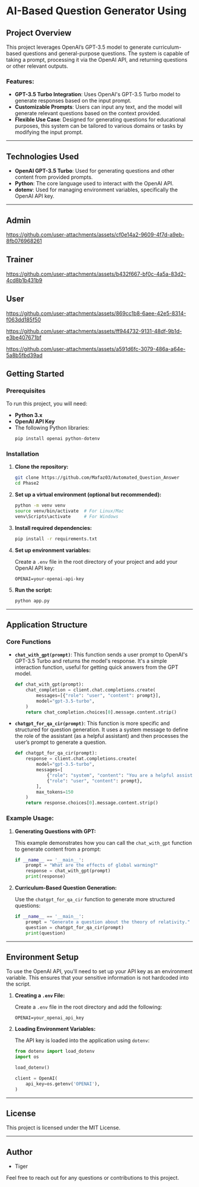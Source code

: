 # AI-Based Question Generator Using

## Project Overview

This project leverages OpenAI’s GPT-3.5 model to generate curriculum-based questions and general-purpose questions. The system is capable of taking a prompt, processing it via the OpenAI API, and returning questions or other relevant outputs.

### Features:
- **GPT-3.5 Turbo Integration**: Uses OpenAI's GPT-3.5 Turbo model to generate responses based on the input prompt.
- **Customizable Prompts**: Users can input any text, and the model will generate relevant questions based on the context provided.
- **Flexible Use Case**: Designed for generating questions for educational purposes, this system can be tailored to various domains or tasks by modifying the input prompt.

---

## Technologies Used

- **OpenAI GPT-3.5 Turbo**: Used for generating questions and other content from provided prompts.
- **Python**: The core language used to interact with the OpenAI API.
- **dotenv**: Used for managing environment variables, specifically the OpenAI API key.

---


## Admin

https://github.com/user-attachments/assets/cf0e14a2-9609-4f7d-a9eb-8fb076968261


## Trainer

https://github.com/user-attachments/assets/b432f667-bf0c-4a5a-83d2-4cd8b1b431b9


## User

https://github.com/user-attachments/assets/869cc1b8-6aee-42e5-8314-f063dd185f50

https://github.com/user-attachments/assets/ff944732-9131-48df-9b1d-e3be407671bf

https://github.com/user-attachments/assets/a591d6fc-3079-486a-a64e-5a8b5fbd39ad



## Getting Started

### Prerequisites

To run this project, you will need:

- **Python 3.x**
- **OpenAI API Key**
- The following Python libraries:
  ```bash
  pip install openai python-dotenv
  ```

### Installation

1. **Clone the repository:**

   ```bash
   git clone https://github.com/Mafaz03/Automated_Question_Answer
   cd Phase2
   ```

2. **Set up a virtual environment (optional but recommended):**

   ```bash
   python -m venv venv
   source venv/bin/activate  # For Linux/Mac
   venv\Scripts\activate     # For Windows
   ```

3. **Install required dependencies:**

   ```bash
   pip install -r requirements.txt
   ```

4. **Set up environment variables:**

   Create a `.env` file in the root directory of your project and add your OpenAI API key:
   ```
   OPENAI=your-openai-api-key
   ```

5. **Run the script:**

   ```bash
   python app.py
   ```

---

## Application Structure

### Core Functions

- **`chat_with_gpt(prompt)`**: 
  This function sends a user prompt to OpenAI's GPT-3.5 Turbo and returns the model's response. It's a simple interaction function, useful for getting quick answers from the GPT model.
  ```python
  def chat_with_gpt(prompt):
      chat_completion = client.chat.completions.create(
          messages=[{"role": "user", "content": prompt}],
          model="gpt-3.5-turbo",
      )
      return chat_completion.choices[0].message.content.strip()
  ```

- **`chatgpt_for_qa_cir(prompt)`**: 
  This function is more specific and structured for question generation. It uses a system message to define the role of the assistant (as a helpful assistant) and then processes the user’s prompt to generate a question. 
  ```python
  def chatgpt_for_qa_cir(prompt):
      response = client.chat.completions.create(
          model="gpt-3.5-turbo",
          messages=[
              {"role": "system", "content": "You are a helpful assistant."},
              {"role": "user", "content": prompt},
          ],
          max_tokens=150
      )
      return response.choices[0].message.content.strip()
  ```

### Example Usage:

1. **Generating Questions with GPT:**

   This example demonstrates how you can call the `chat_with_gpt` function to generate content from a prompt:

   ```python
   if __name__ == '__main__':
       prompt = "What are the effects of global warming?"
       response = chat_with_gpt(prompt)
       print(response)
   ```

2. **Curriculum-Based Question Generation:**

   Use the `chatgpt_for_qa_cir` function to generate more structured questions:

   ```python
   if __name__ == '__main__':
       prompt = "Generate a question about the theory of relativity."
       question = chatgpt_for_qa_cir(prompt)
       print(question)
   ```

---

## Environment Setup

To use the OpenAI API, you'll need to set up your API key as an environment variable. This ensures that your sensitive information is not hardcoded into the script.

1. **Creating a `.env` File:**

   Create a `.env` file in the root directory and add the following:
   ```
   OPENAI=your_openai_api_key
   ```

2. **Loading Environment Variables:**

   The API key is loaded into the application using `dotenv`:
   ```python
   from dotenv import load_dotenv
   import os

   load_dotenv()

   client = OpenAI(
       api_key=os.getenv('OPENAI'),
   )
   ```

---

## License

This project is licensed under the MIT License.

---

## Author

- Tiger

Feel free to reach out for any questions or contributions to this project.
